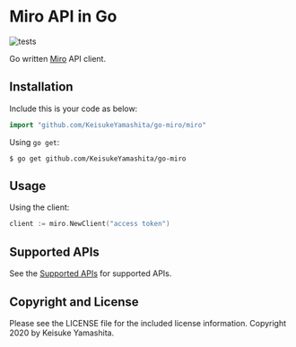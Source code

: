 # Miro API in Go

![tests](https://github.com/Miro-Ecosystem/go-miro/workflows/tests/badge.svg)

Go written [Miro](https://miro.com/app/dashboard/) API client.

## Installation

Include this is your code as below:

```go
import "github.com/KeisukeYamashita/go-miro/miro"
```

Using `go get`:

```console
$ go get github.com/KeisukeYamashita/go-miro
```

## Usage

Using the client:

```go
client := miro.NewClient("access token")
```

## Supported APIs

See the [Supported APIs](docs/API.md) for supported APIs.

## Copyright and License

Please see the LICENSE file for the included license information.
Copyright 2020 by Keisuke Yamashita.
